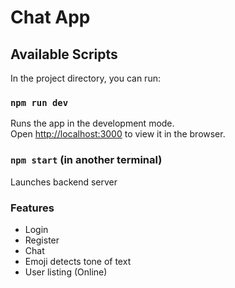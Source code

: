 # Chat App

## Available Scripts

In the project directory, you can run:

### `npm run dev`

Runs the app in the development mode.<br>
Open [http://localhost:3000](http://localhost:3000) to view it in the browser.

### `npm start` (in another terminal)

Launches backend server

### Features

- Login
- Register
- Chat
- Emoji detects tone of text
- User listing (Online)
